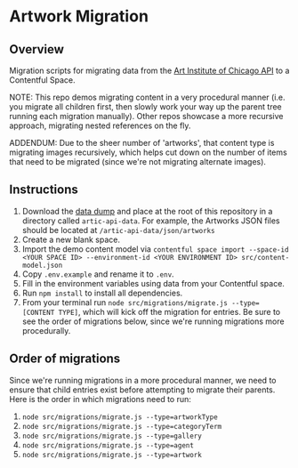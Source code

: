 # Artwork Migration

## Overview

Migration scripts for migrating data from the [Art Institute of Chicago API](https://api.artic.edu/docs/#introduction) to a Contentful Space.

NOTE: This repo demos migrating content in a very procedural manner (i.e. you migrate all children first, then slowly work your way up the parent tree running each migration manually). Other repos showcase a more recursive approach, migrating nested references on the fly.

ADDENDUM: Due to the sheer number of 'artworks', that content type is migrating images recursively, which helps cut down on the number of items that need to be migrated (since we're not migrating alternate images).

## Instructions

1. Download the [data dump](https://github.com/art-institute-of-chicago/api-data) and place at the root of this repository in a directory called `artic-api-data`. For example, the Artworks JSON files should be located at `/artic-api-data/json/artworks`
2. Create a new blank space.
3. Import the demo content model via `contentful space import --space-id <YOUR SPACE ID> --environment-id <YOUR ENVIRONMENT ID> src/content-model.json`
4. Copy `.env.example` and rename it to `.env`.
5. Fill in the environment variables using data from your Contentful space.
6. Run `npm install` to install all dependencies.
7. From your terminal run `node src/migrations/migrate.js --type=[CONTENT TYPE]`, which will kick off the migration for entries. Be sure to see the order of migrations below, since we're running migrations more procedurally.

## Order of migrations

Since we're running migrations in a more procedural manner, we need to ensure that child entries exist before attempting to migrate their parents. Here is the order in which migrations need to run:

1. `node src/migrations/migrate.js --type=artworkType`
2. `node src/migrations/migrate.js --type=categoryTerm`
3. `node src/migrations/migrate.js --type=gallery`
4. `node src/migrations/migrate.js --type=agent`
5. `node src/migrations/migrate.js --type=artwork`
